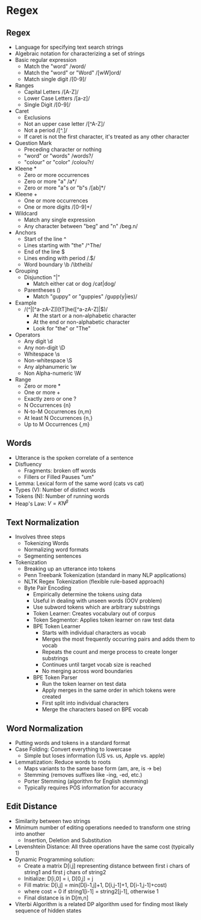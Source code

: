 # Regex

## Regex

-   Language for specifying text search strings
-   Algebraic notation for characterizing a set of strings
-   Basic regular expression
    -   Match the "word" /word/
    -   Match the "word" or "Word" /[wW]ord/
    -   Match single digit /[0-9]/
-   Ranges
    -   Capital Letters /[A-Z]/
    -   Lower Case Letters /[a-z]/
    -   Single Digit /[0-9]/
-   Caret
    -   Exclusions
    -   Not an upper case letter /[^A-Z]/
    -   Not a period /[^.]/
    -   If caret is not the first character, it's treated as any other character
-   Question Mark
    -   Preceding character or nothing
    -   "word" or "words" /words?/
    -   "colour" or "color" /colou?r/
-   Kleene \*
    -   Zero or more occurrences
    -   Zero or more "a" /a\*/
    -   Zero or more "a"s or "b"s /[ab]\*/
-   Kleene +
    -   One or more occurrences
    -   One or more digits /[0-9]+/
-   Wildcard
    -   Match any single expression
    -   Any character between "beg" and "n" /beg.n/
-   Anchors
    -   Start of the line ^
    -   Lines starting with "the" /^The/
    -   End of the line $
    -   Lines ending with period /\.$/
    -   Word boundary \b /\bthe\b/
-   Grouping
    -   Disjunction "|"
        -   Match either cat or dog /cat|dog/
    -   Parentheses ()
        -   Match "guppy" or "guppies" /gupp(y|ies)/
-   Example
    -   /(^|[^a-zA-Z])[tT]he([^a-zA-Z]|$)/
        -   At the start or a non-alphabetic character
        -   At the end or non-alphabetic character
        -   Look for "the" or "The"
-   Operators
    -   Any digit \d
    -   Any non-digit \D
    -   Whitespace \s
    -   Non-whitespace \S
    -   Any alphanumeric \w
    -   Non Alpha-numeric \W
-   Range
    -   Zero or more \*
    -   One or more +
    -   Exactly zero or one ?
    -   N Occurrences {n}
    -   N-to-M Occurrences {n,m}
    -   At least N Occurrences {n,}
    -   Up to M Occurrences {,m}

## Words

-   Utterance is the spoken correlate of a sentence
-   Disfluency
    -   Fragments: broken off words
    -   Fillers or Filled Pauses "um"
-   Lemma: Lexical form of the same word (cats vs cat)
-   Types (V): Number of distinct words
-   Tokens (N): Number of running words
-   Heap's Law: $V = K N^\beta$

## Text Normalization

-   Involves three steps
    -   Tokenizing Words
    -   Normalizing word formats
    -   Segmenting sentences
-   Tokenization
    -   Breaking up an utterance into tokens
    -   Penn Treebank Tokenization (standard in many NLP applications)
    -   NLTK Regex Tokenization (flexible rule-based approach)
    -   Byte Pair Encoding
        -   Empirically determine the tokens using data
        -   Useful in dealing with unseen words (OOV problem)
        -   Use subword tokens which are arbitrary substrings
        -   Token Learner: Creates vocabulary out of corpus
        -   Token Segmentor: Applies token learner on raw test data
        -   BPE Token Learner
            -   Starts with individual characters as vocab
            -   Merges the most frequently occurring pairs and adds them to vocab
            -   Repeats the count and merge process to create longer substrings
            -   Continues until target vocab size is reached
            -   No merging across word boundaries
        -   BPE Token Parser
            -   Run the token learner on test data
            -   Apply merges in the same order in which tokens were created
            -   First split into individual characters
            -   Merge the characters based on BPE vocab

## Word Normalization

-   Putting words and tokens in a standard format
-   Case Folding: Convert everything to lowercase
    -   Simple but loses information (US vs. us, Apple vs. apple)
-   Lemmatization: Reduce words to roots
    -   Maps variants to the same base form (am, are, is → be)
    -   Stemming (removes suffixes like -ing, -ed, etc.)
    -   Porter Stemming (algorithm for English stemming)
    -   Typically requires POS information for accuracy

## Edit Distance

-   Similarity between two strings
-   Minimum number of editing operations needed to transform one string into another
    -   Insertion, Deletion and Substitution
-   Levenshtein Distance: All three operations have the same cost (typically 1)
-   Dynamic Programming solution:
    -   Create a matrix D[i,j] representing distance between first i chars of string1 and first j chars of string2
    -   Initialize: D[i,0] = i, D[0,j] = j
    -   Fill matrix: D[i,j] = min(D[i-1,j]+1, D[i,j-1]+1, D[i-1,j-1]+cost)
      - where cost = 0 if string1[i-1] = string2[j-1], otherwise 1
    -   Final distance is in D[m,n]
-   Viterbi Algorithm is a related DP algorithm used for finding most likely sequence of hidden states 